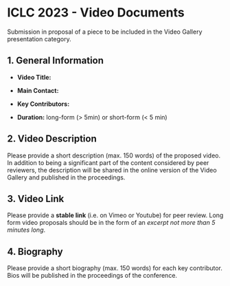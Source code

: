 # ICLC 2023 - Video Documents

Submission in proposal of a piece to be included in the Video Gallery presentation category. 

## 1. General Information

-   **Video Title:**

-   **Main Contact:**

-   **Key Contributors:**

-   **Duration:** long-form (\> 5min) or short-form (\< 5 min)

## 2. Video Description

Please provide a short description (max. 150 words) of the proposed video. In addition to being a significant part of the content considered by peer reviewers, the description will be shared in the online version of the Video Gallery and published in the proceedings.

## 3. Video Link

Please provide a **stable link** (i.e. on Vimeo or Youtube) for peer review. Long form video proposals should be in the form of an *excerpt not more than 5 minutes long*. 

## 4. Biography

Please provide a short biography (max. 150 words) for each key contributor. Bios will be published in the proceedings of the conference.
